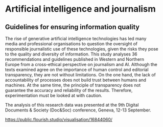 # Artificial intelligence and journalism
## Guidelines for ensuring information quality

The rise of generative artificial intelligence technologies has led many media and professional organisations to question the oversight of responsible journalistic use of these technologies, given the risks they pose to the quality and diversity of information. This study analyses 36 recommendations and guidelines published in Western and Northern Europe from a cross-ethical perspective on journalism and AI. Although the texts examined agree on the importance of human control and editorial transparency, they are not without limitations. On the one hand, the lack of accountability of processes does not build trust between humans and machines. At the same time, the principle of transparency does not guarantee the accuracy and reliability of the results. Therefore, experimentation must be looked at with caution.

The analysis of this research data was presented at the 9th Digital Documents & Society (Doc&Soc) conference, Geneva, 12-13 September.

https://public.flourish.studio/visualisation/16844060/

